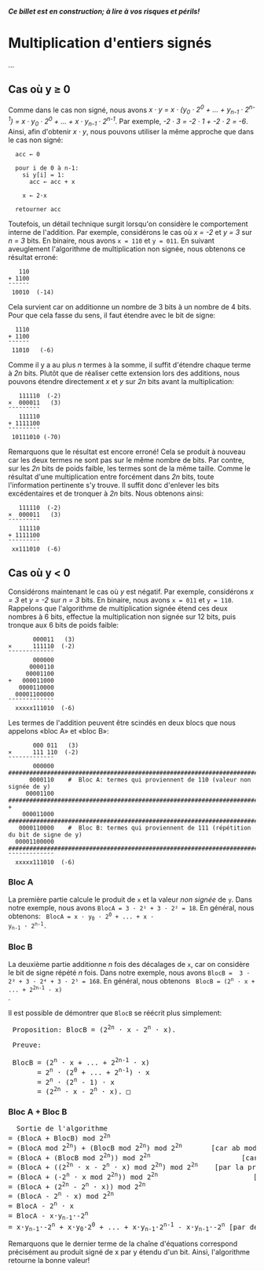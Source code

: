  ___Ce billet est en construction; à lire à vos risques et périls!___

# Multiplication d'entiers signés

...

## Cas où y ≥ 0

Comme dans le cas non signé, nous avons
_x · y = x · (y<sub>0</sub> · 2<sup>0</sup> + ... + y<sub>n-1</sub> · 2<sup>n-1</sup>) = x · y<sub>0</sub> · 2<sup>0</sup> + ... + x · y<sub>n-1</sub> · 2<sup>n-1</sup>_.
Par exemple, _-2 · 3 = -2 · 1 + -2 · 2 = -6_.
Ainsi, afin d'obtenir _x · y_, nous pouvons utiliser la même approche que dans le cas non signé:

```
  acc ← 0
  
  pour i de 0 à n-1:
    si y[i] = 1:
      acc ← acc + x
      
    x ← 2·x
      
  retourner acc
```

Toutefois, un détail technique surgit lorsqu'on considère le comportement interne de l'addition. Par exemple, considérons
le cas où _x = -2_ et _y = 3_ sur _n = 3_ bits. En binaire, nous avons ```x = 110``` et ```y = 011```. En suivant aveuglement l'algorithme
de multiplication non signée, nous obtenons ce résultat erroné:

```
   110
+ 1100
¯¯¯¯¯¯
 10010  (-14) 
```

Cela survient car on additionne un nombre de 3 bits à un nombre de 4 bits. Pour que cela fasse du sens, il faut étendre avec le bit de signe:

```
  1110
+ 1100
¯¯¯¯¯¯
 11010   (-6)
```

Comme il y a au plus _n_ termes à la somme, il suffit d'étendre chaque terme à _2n_ bits. Plutôt que de réaliser cette extension lors des additions, nous pouvons
étendre directement _x_ et _y_ sur _2n_ bits avant la multiplication:

```
   111110  (-2)
×  000011   (3)
¯¯¯¯¯¯¯¯¯
   111110
+ 1111100
¯¯¯¯¯¯¯¯¯
 10111010 (-70)
```

Remarquons que le résultat est encore erroné! Cela se produit à nouveau car les deux termes ne sont pas sur le même nombre de bits.
Par contre, sur les _2n_ bits de poids faible, les termes sont de la même taille. Comme le résultat d'une multiplication entre
forcément dans _2n_ bits, toute l'information pertinente s'y trouve. Il suffit donc d'enlever les bits excédentaires et de tronquer
à _2n_ bits. Nous obtenons ainsi:

```
   111110  (-2)
×  000011   (3)
¯¯¯¯¯¯¯¯¯
   111110
+ 1111100
¯¯¯¯¯¯¯¯¯
 xx111010  (-6)  
```

## Cas où y < 0

Considérons maintenant le cas où _y_ est négatif. Par exemple, considérons _x = 3_ et _y = -2_ sur _n = 3_ bits.
En binaire, nous avons ```x = 011``` et ```y = 110```. Rappelons que l'algorithme de multiplication signée étend
ces deux nombres à 6 bits, effectue la multiplication non signée sur 12 bits, puis tronque aux 6 bits de poids faible:

```
       000011   (3)
×      111110  (-2)
¯¯¯¯¯¯¯¯¯¯¯¯¯
       000000
      0000110
     00001100
+   000011000
   0000110000
  00001100000
¯¯¯¯¯¯¯¯¯¯¯¯¯
  xxxxx111010  (-6)
```

Les termes de l'addition peuvent être scindés en deux blocs que nous appelons «bloc A» et «bloc B»:

```
       000 011   (3)
×      111 110  (-2)
¯¯¯¯¯¯¯¯¯¯¯¯¯
       000000    ###########################################################################
      0000110    #  Bloc A: termes qui proviennent de 110 (valeur non signée de y)
     00001100    ###########################################################################
+
    000011000    ###########################################################################
   0000110000    #  Bloc B: termes qui proviennent de 111 (répétition du bit de signe de y)
  00001100000    ###########################################################################
¯¯¯¯¯¯¯¯¯¯¯¯¯
  xxxxx111010  (-6)
```

### Bloc A

La première partie calcule le produit de ```x``` et la valeur _non signée_ de ```y```. Dans notre exemple,
nous avons ```BlocA = 3 · 2¹ + 3 · 2² = 18```. En général, nous obtenons:
<code>
 BlocA = x · y<sub>0</sub> · 2<sup>0</sup> + ... + x · y<sub>n-1</sub> · 2<sup>n-1</sup>.
</code>

### Bloc B

La deuxième partie additionne _n_ fois des décalages de ```x```, car on considère le bit de
signe répété _n_ fois. Dans notre exemple, nous avons ```BlocB =  3 · 2³ + 3 · 2⁴ + 3 · 2⁵ = 168```.
En général, nous obtenons
<code>
 BlocB = (2<sup>n</sup> · x + ... + 2<sup>2n-1</sup> · x)
</code>.

Il est possible de démontrer que ```BlocB``` se réécrit plus simplement:
<pre>
 Proposition: BlocB = (2<sup>2n</sup> · x - 2<sup>n</sup> · x).
 
 Preuve:
 
 BlocB = (2<sup>n</sup> · x + ... + 2<sup>2n-1</sup> · x)
       = 2<sup>n</sup> · (2<sup>0</sup> + ... + 2<sup>n-1</sup>) · x
       = 2<sup>n</sup> · (2<sup>n</sup> - 1) · x
       = (2<sup>2n</sup> · x - 2<sup>n</sup> · x). □
</pre>

### Bloc A + Bloc B

<pre>
  Sortie de l'algorithme
= (BlocA + BlocB) mod 2<sup>2n</sup>
= (BlocA mod 2<sup>2n</sup>) + (BlocB mod 2<sup>2n</sup>) mod 2<sup>2n</sup>       [car ab mod c = ((a mod c) + (b mod c)) mod c]
= (BlocA + (BlocB mod 2<sup>2n</sup>)) mod 2<sup>2n</sup>                      [car BlocA < 2<sup>2n</sup>]
= (BlocA + ((2<sup>2n</sup> · x - 2<sup>n</sup> · x) mod 2<sup>2n</sup>) mod 2<sup>2n</sup>    [par la proposition]
= (BlocA + (-2<sup>n</sup> · x mod 2<sup>2n</sup>)) mod 2<sup>2n</sup>                       [car 2<sup>2n</sup> · x mod 2<sup>2n</sup> = 0]
= (BlocA + (2<sup>2n</sup> - 2<sup>n</sup> · x)) mod 2<sup>2n</sup>
= (BlocA - 2<sup>n</sup> · x) mod 2<sup>2n</sup>
= BlocA - 2<sup>n</sup> · x                                                                  [car BlocA - ... ≤ BlocA < 2<sup>2n</sup>]
= BlocA - x·y<sub>n-1</sub>·-2<sup>n</sup>                                               [y<sub>n-1</sub> = 1 car y est négatif]
= x·y<sub>n-1</sub>·-2<sup>n</sup> + x·y<sub>0</sub>·2<sup>0</sup> + ... + x·y<sub>n-1</sub>·2<sup>n-1</sup> - x·y<sub>n-1</sub>·-2<sup>n</sup> [par déf. de BlocA].
</pre>
Remarquons que le dernier terme de la chaîne d'équations correspond précisément au produit signé de x par y étendu d'un bit.
Ainsi, l'algorithme retourne la bonne valeur!
